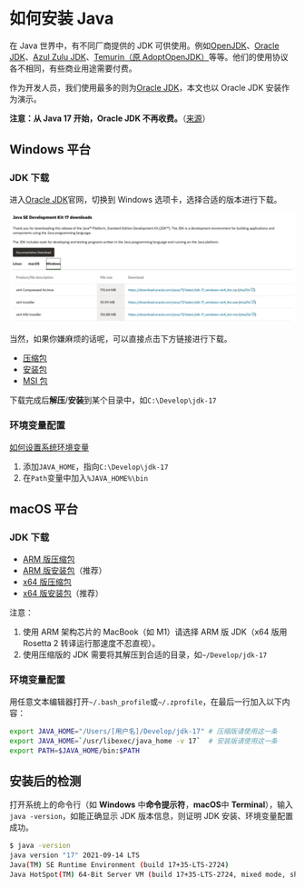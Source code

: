 # 如何安装 Java

在 Java 世界中，有不同厂商提供的 JDK 可供使用。例如[OpenJDK](https://jdk.java.net/17/)、[Oracle JDK](https://www.oracle.com/java/technologies/downloads/)、[Azul Zulu JDK](https://www.azul.com/downloads/?package=jdk)、[Temurin（原 AdoptOpenJDK）](https://adoptium.net/)等等。他们的使用协议各不相同，有些商业用途需要付费。

作为开发人员，我们使用最多的则为[Oracle JDK](https://www.oracle.com/java/technologies/downloads/)，本文也以 Oracle JDK 安装作为演示。

**注意：从 Java 17 开始，Oracle JDK 不再收费。**（[来源](https://blogs.oracle.com/java/post/free-java-license)）

## Windows 平台

### JDK 下载

进入[Oracle JDK](https://www.oracle.com/java/technologies/downloads/)官网，切换到 Windows 选项卡，选择合适的版本进行下载。

![Windows Download](./img/intro-how-to-install-java/windows-dl.png)

当然，如果你嫌麻烦的话呢，可以直接点击下方链接进行下载。

- [压缩包](https://download.oracle.com/java/17/latest/jdk-17_windows-x64_bin.zip)
- [安装包](https://download.oracle.com/java/17/latest/jdk-17_windows-x64_bin.exe)
- [MSI 包](https://download.oracle.com/java/17/latest/jdk-17_windows-x64_bin.msi)

下载完成后**解压**/**安装**到某个目录中，如`C:\Develop\jdk-17`

### 环境变量配置

[如何设置系统环境变量](../articles/a-how-to-set-system-env-var.md)

1. 添加`JAVA_HOME`，指向`C:\Develop\jdk-17`
2. 在`Path`变量中加入`%JAVA_HOME%\bin`

## macOS 平台

### JDK 下载

- [ARM 版压缩包](https://download.oracle.com/java/17/latest/jdk-17_macos-aarch64_bin.tar.gz)
- [ARM 版安装包](https://download.oracle.com/java/17/latest/jdk-17_macos-aarch64_bin.dmg)（推荐）
- [x64 版压缩包](https://download.oracle.com/java/17/latest/jdk-17_macos-x64_bin.tar.gz)
- [x64 版安装包](https://download.oracle.com/java/17/latest/jdk-17_macos-x64_bin.dmg)（推荐）

注意：

1. 使用 ARM 架构芯片的 MacBook（如 M1）请选择 ARM 版 JDK（x64 版用 Rosetta 2 转译运行那速度不忍直视）。
2. 使用压缩版的 JDK 需要将其解压到合适的目录，如`~/Develop/jdk-17`

### 环境变量配置

用任意文本编辑器打开`~/.bash_profile`或`~/.zprofile`，在最后一行加入以下内容：

```bash
export JAVA_HOME="/Users/[用户名]/Develop/jdk-17" # 压缩版请使用这一条
export JAVA_HOME=`/usr/libexec/java_home -v 17`  # 安装版请使用这一条
export PATH=$JAVA_HOME/bin:$PATH
```

## 安装后的检测

打开系统上的命令行（如 **Windows** 中**命令提示符**，**macOS**中 **Terminal**），输入`java -version`，如能正确显示 JDK 版本信息，则证明 JDK 安装、环境变量配置成功。

```bash
$ java -version
java version "17" 2021-09-14 LTS
Java(TM) SE Runtime Environment (build 17+35-LTS-2724)
Java HotSpot(TM) 64-Bit Server VM (build 17+35-LTS-2724, mixed mode, sharing)
```
